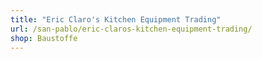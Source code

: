 ```yaml
---
title: "Eric Claro's Kitchen Equipment Trading"
url: /san-pablo/eric-claros-kitchen-equipment-trading/
shop: Baustoffe
---
```

